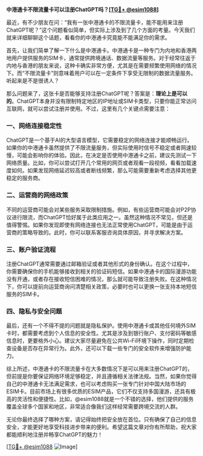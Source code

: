 **中港通卡不限流量卡可以注册ChatGPT吗？[[TG💪+ @esim1088](https://t.me/s/esim1088)]**

最近，有不少朋友在问：“我有一张中港通卡的不限流量卡，能不能用来注册ChatGPT呢？”这个问题看似简单，但实际上涉及到了几个方面的考量。今天我们就来详细聊聊这个话题，看看你的中港通卡究竟能不能满足你的需求。

首先，让我们简单了解一下什么是中港通卡。中港通卡是一种专门为内地和香港两地用户提供服务的SIM卡，通常提供跨境通话、数据流量等服务。对于经常往返于内地与香港的朋友来说，这种卡确实非常方便，尤其是在需要频繁使用网络的情况下。而“不限流量卡”则意味着用户可以在一定条件下享受无限制的数据流量服务。听起来是不是很诱人？

那么问题来了，这张卡是否能够支持注册ChatGPT呢？答案是：**理论上是可以的**。ChatGPT本身并没有限制特定地区的IP地址或SIM卡类型，只要你能正常访问互联网，就可以尝试注册并使用。不过，这里有几个关键点需要注意：

### 一、网络连接稳定性

ChatGPT是一个基于AI的大型语言模型，它需要稳定的网络连接才能顺畅运行。如果你的中港通卡虽然提供了不限流量服务，但实际使用时信号不稳定或者网速较慢，可能会影响你的体验。因此，在决定是否使用中港通卡之前，建议先测试一下网络质量。比如，你可以尝试打开几个常用的网页或者观看一段视频，看看加载速度如何。如果发现网络延迟较高或者断线频繁，那么可能需要重新考虑选择其他更稳定的服务商。

### 二、运营商的网络政策

不同的运营商可能会对某些服务采取限制措施。例如，有些运营商可能会对P2P协议进行限流，而ChatGPT恰好属于此类应用之一。虽然这种情况不常见，但还是值得警惕。如果你发现即使有网络连接也无法正常使用ChatGPT，可能是由于运营商的策略导致的。此时，你可以联系客服咨询具体原因，并寻求解决方案。

### 三、账户验证流程

注册ChatGPT通常需要通过邮箱验证或者其他形式的身份确认。在这个过程中，你需要确保你的手机能够接收到相关的验证码短信。如果中港通卡的国际漫游功能没有开通，或者存在接收短信困难的情况，那么就可能导致注册失败。在这种情况下，你可以提前向运营商询问清楚相关政策，必要时也可以更换一张支持本地短信服务的SIM卡。

### 四、隐私与安全问题

最后，还有一个不得不提的问题就是隐私保护。使用中港通卡或其他任何境外SIM卡时，都需要考虑到个人信息的安全性。尤其是涉及到银行账户、支付密码等敏感信息时，更要格外小心。建议大家尽量避免在公共Wi-Fi环境下操作，同时定期检查设备是否存在异常行为。此外，还可以下载一些专门的安全软件来增强防护能力。

综上所述，中港通卡的不限流量卡在大多数情况下是可以用来注册ChatGPT的，但前提是你要保证网络环境足够稳定，并且遵循相关法律法规。当然，如果你觉得自己的中港通卡无法满足需求，也可以考虑购买一张专门针对中国大陆市场的ESIM卡。目前市场上有很多优质的ESIM产品，它们不仅支持多国漫游，还具有极高的灵活性和便捷性。比如，@esim1088就是一个不错的选择，他们提供的服务覆盖全球多个国家和地区，非常适合像我们这样经常需要跨境交流的人群。

无论你最终选择了哪种方案，请记得始终把安全放在首位。只有确保了自己的信息安全，才能更好地享受科技进步带来的便利。希望这篇文章对你有所帮助，祝大家都能顺利地注册并畅享ChatGPT的魅力！

[[TG💪+ @esim1088](https://t.me/s/esim1088) ![Image](https://i.postimg.cc/4NQfJmqS/Snipaste-2025-05-13-00-14-12.png)]